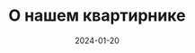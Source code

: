 ---
title: "О нашем квартирнике"
description: "Узнайте о нашей истории, философии и команде"
date: 2024-01-20
draft: false
featured_image: "/images/RS-141.jpg"
---